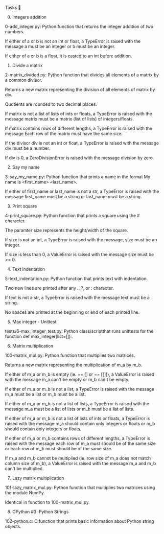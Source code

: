 Tasks 📃

0. Integers addition



0-add_integer.py: Python function that returns the integer addition of two numbers.

If either of a or b is not an int or float, a TypeError is raised with the message a must be an integer or b must be an integer.

If either of a or b is a float, it is casted to an int before addition.

1. Divide a matrix



2-matrix_divided.py: Python function that divides all elements of a matrix by a common divisor.

Returns a new matrix representing the division of all elements of matrix by div.

Quotients are rounded to two decimal places.

If matrix is not a list of lists of ints or floats, a TypeError is raised with the message matrix must be a matrix (list of lists) of integers/floats.

If matrix contains rows of different lengths, a TypeError is raised with the message Each row of the matrix must have the same size.

If the divisor div is not an int or float, a TypeError is raised with the message div must be a number.

If div is 0, a ZeroDivisionError is raised with the message division by zero.

2. Say my name



3-say_my_name.py: Python function that prints a name in the format My name is <first_name> <last_name>.

If either of first_name or last_name is not a str, a TypeError is raised with the message first_name must be a string or last_name must be a string.

3. Print square



4-print_square.py: Python function that prints a square using the # character.

The paramter size represents the height/width of the square.

If size is not an int, a TypeError is raised with the message, size must be an integer.

If size is less than 0, a ValueError is raised with the message size must be >= 0.

4. Text indentation



5-text_indentation.py: Python function that prints text with indentation.

Two new lines are printed after any ., ?, or : character.

If text is not a str, a TypeError is raised with the message text must be a string.

No spaces are printed at the beginning or end of each printed line.

5. Max integer - Unittest



tests/6-max_integer_test.py: Python class/scriptthat runs unittests for the function def max_integer(list=[]):.

6. Matrix multiplication



100-matrix_mul.py: Python function that multiplies two matrices.

Returns a new matrix representing the multiplication of m_a by m_b.

If either of m_a or m_b is empty (ie. == [] or == [[]]), a ValueError is raised with the message m_a can't be empty or m_b can't be empty.

If either of m_a or m_b is not a list, a TypeError is raised with the message m_a must be a list or m_b must be a list.

If either of m_a or m_b is not a list of lists, a TypeError is raised with the message m_a must be a list of lists or m_b must be a list of lists.

If either of m_a or m_b is not a list of lists of ints or floats, a TypeError is raised with the message m_a should contain only integers or floats or m_b should contain only integers or floats.

If either of m_a or m_b contains rows of different lengths, a TypeError is raised with the message each row of m_a must should be of the same size or each row of m_b must should be of the same size.

If m_a and m_b cannot be multiplied (ie. row size of m_a does not match column size of m_b), a ValueError is raised with the message m_a and m_b can't be multiplied.

7. Lazy matrix multiplication



101-lazy_matrix_mul.py: Python function that multiplies two matrices using the module NumPy.

Identical in function to 100-matrix_mul.py.

8. CPython #3: Python Strings



102-python.c: C function that prints basic information about Python string objects.
